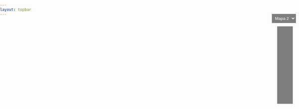 ```yaml
---
layout: topbar
---
```


<html lang="en">
<head>
    <meta charset="UTF-8">
    <meta name="viewport" content="width=device-width, initial-scale=1.0">
    <title>Galería virtual astronómica</title>
    <style>
        body, html {
            margin: 0;
            padding: 0;
            overflow: hidden;
        }
        canvas {
            display: block;
        }
        #roomIndicator {
            position: absolute;
            top: 10px;
            left: 10px;
            padding: 5px 10px;
            background-color: rgba(0, 0, 0, 0.5);
            color: white;
            font-family: Arial, sans-serif;
        }
        #minimap {
            position: absolute;
            top: 90px;
            right: 20px;
            width: 50px;
            height: 250px;
            background-color: rgba(0, 0, 0, 0.5);
        }
        #minimap canvas {
            width: 100%;
            height: 100%;
        }
        #mapSelect {
            position: absolute;
            top: 50px;
            right: 10px;
            background-color: rgba(0, 0, 0, 0.5);
            color: white;
            font-family: Arial, sans-serif;
            padding: 5px;
        }
    </style>
</head>
<body>
    <select id="mapSelect">
        <option value="https://raw.githubusercontent.com/nicomedinap/nicomedinap.github.io/master/apuntes/JavaScript/Mapa.js">Mapa 2</option>
        <option value="https://raw.githubusercontent.com/nicomedinap/nicomedinap.github.io/master/apuntes/JavaScript/CalleLarga.js">Mapa 3</option>
        <option value="https://raw.githubusercontent.com/nicomedinap/nicomedinap.github.io/master/apuntes/JavaScript/test_mapa.js">Mapa 1</option>
    </select>
    <canvas id="gameCanvas"></canvas>
    <div id="minimap"><canvas id="minimapCanvas"></canvas></div>
    <script>
        const canvas = document.getElementById('gameCanvas');
        const ctx = canvas.getContext('2d');
        const minimapCanvas = document.getElementById('minimapCanvas');
        const minimapCtx = minimapCanvas.getContext('2d');
        canvas.width = window.innerWidth;
        canvas.height = window.innerHeight;
        minimapCanvas.width = 100;
        minimapCanvas.height = 600;

        let map = [];

        const player = {
            x: 5,
            y: 2,
            angle: 1,
            speed: 0,
            turnSpeed: 0,
            minDistanceToWall: 0.1,
            maxDistanceToTexture: 5 // Distancia máxima para texturizar las paredes
        };

        let currentRoom = null;
        const textures = {};
        let skyTexture = null;
        let floorTexture = null;

        function preloadTextures(urls) {
            const promises = Object.entries(urls).map(([key, url]) => {
                return new Promise((resolve, reject) => {
                    if (textures[key]) {
                        resolve();
                    } else {
                        const img = new Image();
                        img.src = url;
                        img.onload = () => {
                            textures[key] = createMipmaps(img);
                            resolve();
                        };
                        img.onerror = reject;
                    }
                });
            });
            return Promise.all(promises);
        }

        function preloadSkyAndFloorTextures(skyUrl, floorUrl) {
            return new Promise((resolve, reject) => {
                const skyImg = new Image();
                skyImg.src = skyUrl;
                skyImg.onload = () => {
                    skyTexture = skyImg;
                    const floorImg = new Image();
                    floorImg.src = floorUrl;
                    floorImg.onload = () => {
                        floorTexture = floorImg;
                        resolve();
                    };
                    floorImg.onerror = reject;
                };
                skyImg.onerror = reject;
            });
        }

        function createMipmaps(image) {
            const mipmaps = [image];
            let width = image.width / 2;
            let height = image.height / 2;
            while (width >= 1 && height >= 1) {
                const canvas = document.createElement('canvas');
                canvas.width = width;
                canvas.height = height;
                const ctx = canvas.getContext('2d');
                ctx.drawImage(image, 0, 0, width, height);
                mipmaps.push(canvas);
                width /= 2;
                height /= 2;
            }
            return mipmaps;
        }

        function handleInput() {
            window.addEventListener('keydown', (e) => {
                switch (e.keyCode) {
                    case 37: player.turnSpeed = -0.05; break;
                    case 39: player.turnSpeed = 0.05; break;
                    case 38: player.speed = 0.1; break;
                    case 40: player.speed = -0.1; break;
                }
            });

            window.addEventListener('keyup', (e) => {
                switch (e.keyCode) {
                    case 37:
                    case 39: player.turnSpeed = 0; break;
                    case 38:
                    case 40: player.speed = 0; break;
                }
            });
        }

        function update() {
            player.angle += player.turnSpeed;
            const moveStep = player.speed;
            const newX = player.x + Math.cos(player.angle) * moveStep;
            const newY = player.y + Math.sin(player.angle) * moveStep;

            if (isValidMove(newX, newY)) {
                player.x = newX;
                player.y = newY;
            }
        }

        function isValidMove(newX, newY) {
            const mapX = Math.floor(newX);
            const mapY = Math.floor(newY);
            if (newX < 0 || newX >= map[0].length || newY < 0 || newY >= map.length) {
                return false;
            }
            if (map[mapY][mapX] !== 0) {
                return false;
            }
            return true;
        }

        function castRay(angle) {
            let x = player.x;
            let y = player.y;
            const sin = Math.sin(angle);
            const cos = Math.cos(angle);
            let hitOffset = 0; // Offset de la intersección del rayo con la celda

            while (true) {
                x += cos * 0.03;
                y += sin * 0.03;
                const mapX = Math.floor(x);
                const mapY = Math.floor(y);

                if (map[mapY][mapX] !== 0) {
                    const dist = Math.sqrt((x - player.x) ** 2 + (y - player.y) ** 2);

                    // Determina el offset de la intersección (hitOffset) para aplicar la textura
                    if (Math.abs(cos) > Math.abs(sin)) {
                        hitOffset = y - Math.floor(y); // Ajusta hitOffset según la dirección vertical
                    } else {
                        hitOffset = x - Math.floor(x); // Ajusta hitOffset según la dirección horizontal
                    }

                    // Asegura que hitOffset esté en el rango [0, 1)
                    if (hitOffset < 0) hitOffset += 1;

                    return { dist, texture: textures[map[mapY][mapX]], hitOffset, mapX, mapY };
                }
            }

        }

        function draw() {
            ctx.clearRect(0, 0, canvas.width, canvas.height);

            if (skyTexture) {
                const skyWidth = skyTexture.width;
                const skyHeight = skyTexture.height;
                const skyOffset = ((player.angle * 0.1 + 8 * Math.PI) / (2 * Math.PI)) * skyWidth % skyWidth;

                ctx.drawImage(skyTexture, skyOffset, 0, skyWidth - skyOffset, skyHeight, 0, 0, canvas.width, canvas.height / 2);
                if (skyOffset > 0) {
                    ctx.drawImage(skyTexture, 0, 0, skyOffset, skyHeight, canvas.width - (skyOffset / skyWidth) * canvas.width, 0, (skyOffset / skyWidth) * canvas.width, canvas.height / 2);
                }
            }

            if (floorTexture) {
                const floorWidth = floorTexture.width;
                const floorHeight = floorTexture.height;
                const floorOffset = ((player.angle * 0.3 + 8 * Math.PI) / (2 * Math.PI)) * floorWidth % floorWidth;

                ctx.drawImage(floorTexture, floorOffset, 0, floorWidth - floorOffset, floorHeight, 0, canvas.height / 2, canvas.width, canvas.height / 2);
                if (floorOffset > 0) {
                    ctx.drawImage(floorTexture, 0, 0, floorOffset, floorHeight, canvas.width - (floorOffset / floorWidth) * canvas.width, canvas.height / 2, (floorOffset / floorWidth) * canvas.width, canvas.height / 2);
                }
            }

            const fov = Math.PI/2;
            const numRays = canvas.width;
            const rayAngleStep = fov / numRays;

            for (let i = 0; i < numRays; i++) {
                const rayAngle = player.angle - fov / 2 + i * rayAngleStep;
                const { dist, texture, hitOffset } = castRay(rayAngle);
                const lineHeight = canvas.height / dist;
                const lineOffset = (canvas.height - lineHeight) / 2;

                if (dist <= player.maxDistanceToTexture && texture) {
                    const textureX = Math.floor(hitOffset * texture[0].width);
                    const textureY = 0;
                    const textureWidth = 1;
                    const textureHeight = texture[0].height;

                    ctx.drawImage(texture[0], textureX, textureY, textureWidth, textureHeight, i, lineOffset, 1, lineHeight);
                } else {
                    ctx.fillStyle = 'black';
                    ctx.fillRect(i, lineOffset, 1, lineHeight);
                }
            }

            minimapCtx.clearRect(0, 0, minimapCanvas.width, minimapCanvas.height);
            const scale = minimapCanvas.width / map[0].length;
            minimapCtx.fillStyle = 'white';
            for (let y = 0; y < map.length; y++) {
                for (let x = 0; x < map[y].length; x++) {
                    if (map[y][x] !== 0) {
                        minimapCtx.fillRect(x * scale, y * scale, scale, scale);
                    }
                }
            }
            minimapCtx.fillStyle = 'red';
            minimapCtx.fillRect(player.x * scale - scale, player.y * scale - scale, scale, scale);
        }

        function gameLoop() {
            update(); // Actualiza la lógica del juego
            draw(); // Renderiza el juego en pantalla

            setTimeout(() => {
                requestAnimationFrame(gameLoop);
            }, 1000 / 60); // Limita a aproximadamente 60 FPS
        }

        function loadMap(mapUrl) {
            fetch(mapUrl)
                .then(response => {
                    if (!response.ok) {
                        throw new Error('Error al cargar el mapa');
                    }
                    return response.text();
                })
                .then(script => {
                    const mapaMatch = script.match(/const map = (\[[\s\S]*?\]);/);
                    if (mapaMatch) {
                        map = JSON.parse(mapaMatch[1]);
                        gameLoop();
                    } else {
                        throw new Error('No se pudo encontrar el mapa en el script.');
                    }
                })
                .catch(error => {
                    console.error('Error al cargar el mapa:', error);
                });
        }

        function init() {
            handleInput();
            const mapSelect = document.getElementById('mapSelect');
            mapSelect.addEventListener('change', (event) => {
                const selectedMap = event.target.value;
                loadMap(selectedMap);
            });

            fetch('https://raw.githubusercontent.com/nicomedinap/nicomedinap.github.io/master/apuntes/JavaScript/textures.json')
                .then(response => {
                    if (!response.ok) {
                        throw new Error('Error al cargar textures.json');
                    }
                    return response.json();
                })
                .then(data => {
                    const skyTextureUrl = data.skyTexture;
                    const floorTextureUrl = data.floorTexture;
                    const roomTextures = data.roomTextures;

                    return preloadSkyAndFloorTextures(skyTextureUrl, floorTextureUrl)
                        .then(() => preloadTextures(roomTextures));
                })
                .then(() => {
                    const initialMap = mapSelect.value;
                    loadMap(initialMap);
                })
                .catch(error => {
                    console.error('Error durante la inicialización:', error);
                });
        }

        init();
    </script>
</body>
</html>
